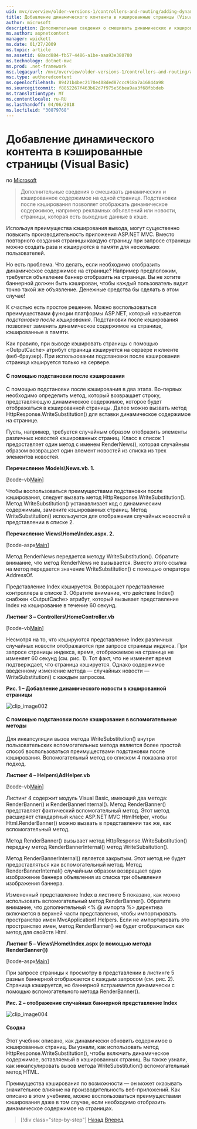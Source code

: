 ```yaml
---
uid: mvc/overview/older-versions-1/controllers-and-routing/adding-dynamic-content-to-a-cached-page-vb
title: Добавление динамического контента в кэшированные страницы (Visual Basic) | Документы Microsoft
author: microsoft
description: Дополнительные сведения о смешивать динамических и кэшированное содержимое на одной странице. Подстановки после кэширования позволяет отображать динамическое содержимое, например o объявления баннер...
ms.author: aspnetcontent
manager: wpickett
ms.date: 01/27/2009
ms.topic: article
ms.assetid: 68acd884-fb57-4486-a1be-aaa93e380780
ms.technology: dotnet-mvc
ms.prod: .net-framework
msc.legacyurl: /mvc/overview/older-versions-1/controllers-and-routing/adding-dynamic-content-to-a-cached-page-vb
msc.type: authoredcontent
ms.openlocfilehash: 89421b4bec2170e408ded87ccc918a7a16844a98
ms.sourcegitcommit: f8852267f463b62d7f975e56bea9aa3f68fbbdeb
ms.translationtype: MT
ms.contentlocale: ru-RU
ms.lasthandoff: 04/06/2018
ms.locfileid: "30879768"
---
```

<a name="adding-dynamic-content-to-a-cached-page-vb"></a>Добавление динамического контента в кэшированные страницы (Visual Basic)
====================
по [Microsoft](https://github.com/microsoft)

> Дополнительные сведения о смешивать динамических и кэшированное содержимое на одной странице. Подстановки после кэширования позволяет отображать динамическое содержимое, например рекламных объявлений или новости, страницы, которая есть выходные данные в кэше.


Используя преимущества кэширования вывода, могут существенно повысить производительность приложения ASP.NET MVC. Вместо повторного создания страницы каждую страницу при запросе страницы можно создать раза и кэшируются в памяти для нескольких пользователей.

Но есть проблема. Что делать, если необходимо отобразить динамическое содержимое на странице? Например предположим, требуется объявление баннер отобразить на странице. Вы не хотите баннерной должен быть кэширован, чтобы каждый пользователь видит точно такой же объявление. Денежные средства бы сделать в этом случае!

К счастью есть простое решение. Можно воспользоваться преимуществами функции платформы ASP.NET, который называется *подстановка после кэширования*. Подстановки после кэширования позволяет заменить динамическое содержимое на странице, кэшированные в памяти.


Как правило, при выводе кэшировать страницы с помощью &lt;OutputCache&gt; атрибут страница кэшируется на сервере и клиенте (веб-браузер). При использовании подстановки после кэширования страница кэшируется только на сервере.


#### <a name="using-post-cache-substitution"></a>С помощью подстановки после кэширования

С помощью подстановки после кэширования в два этапа. Во-первых необходимо определить метод, который возвращает строку, представляющую динамическое содержимое, которое будет отображаться в кэшированной страницы. Далее можно вызвать метод HttpResponse.WriteSubstitution() для вставки динамическое содержимое на странице.

Пусть, например, требуется случайным образом отобразить элементы различных новостей кэшированных страниц. Класс в список 1 предоставляет один метод с именем RenderNews(), которая случайным образом возвращает один элемент новостей из списка из трех элементов новостей.

**Перечисление Models\News.vb. 1.**

[!code-vb[Main](adding-dynamic-content-to-a-cached-page-vb/samples/sample1.vb)]

Чтобы воспользоваться преимуществами подстановки после кэширования, следует вызвать метод HttpResponse.WriteSubstitution(). Метод WriteSubstitution() устанавливает код с динамическим содержимым, замените кэшированных страниц. Метод WriteSubstitution() используется для отображения случайных новостей в представлении в списке 2.

**Перечисление Views\Home\Index.aspx. 2.**

[!code-aspx[Main](adding-dynamic-content-to-a-cached-page-vb/samples/sample2.aspx)]

Метод RenderNews передается методу WriteSubstitution(). Обратите внимание, что метод RenderNews не вызывается. Вместо этого ссылка на метод передается значение WriteSubstitution() с помощью оператора AddressOf.

Представление Index кэшируется. Возвращает представление контроллера в списке 3. Обратите внимание, что действие Index() снабжен &lt;OutputCache&gt; атрибут, который вызывает представление Index на кэширование в течение 60 секунд.

**Листинг 3 – Controllers\HomeController.vb**

[!code-vb[Main](adding-dynamic-content-to-a-cached-page-vb/samples/sample3.vb)]

Несмотря на то, что кэшируются представление Index различных случайных новости отображаются при запросе страницы индекса. При запросе страницы индекса, время, отображаемое на странице не изменяет 60 секунд (см. рис. 1). Тот факт, что не изменяет время подтверждает, что страница кэшируется. Однако содержимое введенному изменение метода — случайных новости — WriteSubstitution() с каждым запросом.

**Рис. 1 – Добавление динамического новости в кэшированной страницы**

![clip_image002](adding-dynamic-content-to-a-cached-page-vb/_static/image1.jpg)

#### <a name="using-post-cache-substitution-in-helper-methods"></a>С помощью подстановки после кэширования в вспомогательные методы

Для инкапсуляции вызов метода WriteSubstitution() внутри пользовательских вспомогательных метода является более простой способ воспользоваться преимуществами подстановки после кэширования. Вспомогательный метод со списком 4 показана этот подход.

**Листинг 4 – Helpers\AdHelper.vb**

[!code-vb[Main](adding-dynamic-content-to-a-cached-page-vb/samples/sample4.vb)]

Листинг 4 содержит модуль Visual Basic, имеющий два метода: RenderBanner() и RenderBannerInternal(). Метод RenderBanner() представляет фактический вспомогательный метод. Этот метод расширяет стандартный класс ASP.NET MVC HtmlHelper, чтобы Html.RenderBanner() можно вызвать в представлении так же, как вспомогательный метод.

Метод RenderBanner() вызывает метод HttpResponse.WriteSubstitution() передачу метод RenderBannerInternal() метод WriteSubsitution().

Метод RenderBannerInternal() является закрытым. Этот метод не будет предоставляться как вспомогательный метод. Метод RenderBannerInternal() случайным образом возвращает одно изображение баннера объявления из списка три объявления изображения баннера.

Измененный представление Index в листинге 5 показано, как можно использовать вспомогательный метод RenderBanner(). Обратите внимание, что дополнительный &lt;% @ импорта %&gt; директива включается в верхней части представления, чтобы импортировать пространство имен MvcApplication1.Helpers. Если не импортировать это пространство имен, метод RenderBanner() не будет отображаться как метод для свойств Html.

**Листинг 5 – Views\Home\Index.aspx (с помощью метода RenderBanner())**

[!code-aspx[Main](adding-dynamic-content-to-a-cached-page-vb/samples/sample5.aspx)]

При запросе страницы к просмотру в представлении в листинге 5 разных баннерной отображается с каждым запросом (см. рис. 2). Страница кэшируется, но баннерной встраивается динамически с помощью вспомогательного метода RenderBanner().

**Рис. 2 – отображение случайных баннерной представление Index**

![clip_image004](adding-dynamic-content-to-a-cached-page-vb/_static/image2.jpg)

#### <a name="summary"></a>Сводка

Этот учебник описано, как динамически обновить содержимое в кэшированных страниц. Вы узнали, как использовать метод HttpResponse.WriteSubstitution(), чтобы включить динамическое содержимое, вставляемый в кэшированных страниц. Вы также узнали, как инкапсулировать вызов метода WriteSubstitution() вспомогательный метод HTML.

Преимущества кэширования по возможности — он может оказывать значительное влияние на производительность веб-приложений. Как описано в этом учебнике, можно воспользоваться преимуществами кэширования даже в том случае, если необходимо отобразить динамическое содержимое на страницах.

> [!div class="step-by-step"]
> [Назад](improving-performance-with-output-caching-vb.md)
> [Вперед](creating-a-controller-vb.md)
